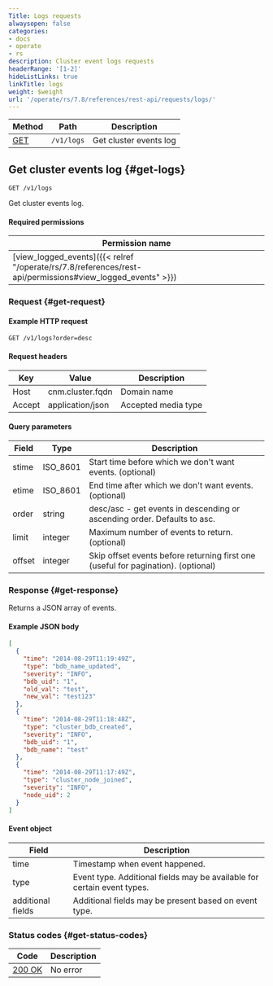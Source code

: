 ```yaml
---
Title: Logs requests
alwaysopen: false
categories:
- docs
- operate
- rs
description: Cluster event logs requests
headerRange: '[1-2]'
hideListLinks: true
linkTitle: logs
weight: $weight
url: '/operate/rs/7.8/references/rest-api/requests/logs/'
---
```


| Method | Path | Description |
|--------|------|-------------|
| [GET](#get-logs) | `/v1/logs` | Get cluster events log |

## Get cluster events log {#get-logs}

	GET /v1/logs

Get cluster events log.

#### Required permissions

| Permission name |
|-----------------|
| [view_logged_events]({{< relref "/operate/rs/7.8/references/rest-api/permissions#view_logged_events" >}}) |

### Request {#get-request} 

#### Example HTTP request

	GET /v1/logs?order=desc 


#### Request headers

| Key | Value | Description |
|-----|-------|-------------|
| Host | cnm.cluster.fqdn | Domain name |
| Accept | application/json | Accepted media type |


#### Query parameters

| Field | Type | Description |
|-------|------|-------------|
| stime | ISO_8601 | Start time before which we don't want events. (optional) |
| etime | ISO_8601 | End time after which we don't want events. (optional) |
| order | string | desc/asc - get events in descending or ascending order. Defaults to asc. |
| limit | integer | Maximum number of events to return. (optional) |
| offset | integer | Skip offset events before returning first one (useful for pagination). (optional) |

### Response {#get-response} 

Returns a JSON array of events.

#### Example JSON body

```json
[
  {
    "time": "2014-08-29T11:19:49Z",
    "type": "bdb_name_updated",
    "severity": "INFO",
    "bdb_uid": "1",
    "old_val": "test",
    "new_val": "test123"
  },
  {
    "time": "2014-08-29T11:18:48Z",
    "type": "cluster_bdb_created",
    "severity": "INFO",
    "bdb_uid": "1",
    "bdb_name": "test"
  },
  {
    "time": "2014-08-29T11:17:49Z",
    "type": "cluster_node_joined",
    "severity": "INFO",
    "node_uid": 2
  }
]
```

#### Event object

| Field | Description |
|-------|-------------|
| time | Timestamp when event happened. |
| type | Event type. Additional fields may be available for certain event types. |
| additional fields | Additional fields may be present based on event type.|

### Status codes {#get-status-codes} 

| Code | Description |
|------|-------------|
| [200 OK](http://www.w3.org/Protocols/rfc2616/rfc2616-sec10.html#sec10.2.1) | No error |

